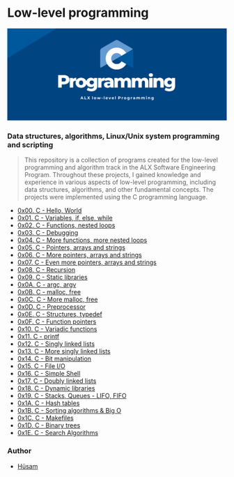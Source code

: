 # Low-level programming

<img alt="logo.png" src="logo.png"/>

### Data structures, algorithms, Linux/Unix system programming and scripting

> This repository is a collection of programs created for the low-level
> programming and algorithm track in the ALX Software Engineering Program.
> Throughout these projects, I gained knowledge and experience in various
> aspects of low-level programming, including data structures, algorithms, and
> other fundamental concepts. The projects were implemented using the C
> programming language.

- [0x00. C - Hello, World](0x00-hello_world)
- [0x01. C - Variables, if, else, while](0x01-variables_if_else_while)
- [0x02. C - Functions, nested loops](0x02-functions_nested_loops)
- [0x03. C - Debugging](0x03-debugging)
- [0x04. C - More functions, more nested loops](0x04-more_functions_nested_loops)
- [0x05. C - Pointers, arrays and strings](0x05-pointers_arrays_strings)
- [0x06. C - More pointers, arrays and strings](0x06-pointers_arrays_strings)
- [0x07. C - Even more pointers, arrays and strings](0x07-pointers_arrays_strings)
- [0x08. C - Recursion](0x08-recursion)
- [0x09. C - Static libraries](0x09-static_libraries)
- [0x0A. C - argc, argv](0x0A-argc_argv)
- [0x0B. C - malloc, free](0x0B-malloc_free)
- [0x0C. C - More malloc, free](0x0C-more_malloc_free)
- [0x0D. C - Preprocessor](0x0D-preprocessor)
- [0x0E. C - Structures, typedef](0x0E-structures_typedef)
- [0x0F. C - Function pointers](0x0F-function_pointers)
- [0x10. C - Variadic functions ](0x10-variadic_functions)
- [0x11. C - printf](https://github.com/YElshabrawy/printf)
- [0x12. C - Singly linked lists](0x12-singly_linked_lists)
- [0x13. C - More singly linked lists](0x13-more_singly_linked_lists)
- [0x14. C - Bit manipulation](0x14-bit_manipulation)
- [0x15. C - File I/O](0x15-file_io)
- [0x16. C - Simple Shell](https://github.com/husamahmud/simple_shell)
- [0x17. C - Doubly linked lists ](0x17-doubly_linked_lists)
- [0x18. C - Dynamic libraries ](0x18-dynamic_libraries)
- [0x19. C - Stacks, Queues - LIFO, FIFO ](0x18-dynamic_libraries)
- [0x1A. C - Hash tables](0x1A-hash_tables)
- [0x1B. C - Sorting algorithms & Big O](https://github.com/husamahmud/sorting_algorithms)
- [0x1C. C - Makefiles](0x1C-makefiles)
- [0x1D. C - Binary trees](https://github.com/husamahmud/binary_trees)
- [0x1E. C - Search Algorithms](0x1E-search_algorithms%2FREADME.md)

### Author

- [Hüsam](https://twitter.com/husamahmud/)
